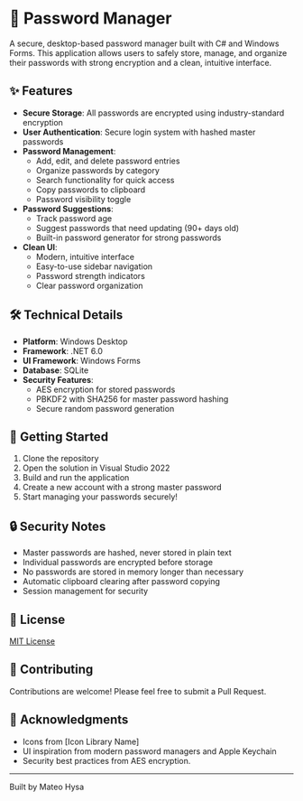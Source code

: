# 🔐 Password Manager

A secure, desktop-based password manager built with C# and Windows Forms. This application allows users to safely store, manage, and organize their passwords with strong encryption and a clean, intuitive interface.

## ✨ Features

- **Secure Storage**: All passwords are encrypted using industry-standard encryption
- **User Authentication**: Secure login system with hashed master passwords
- **Password Management**:
  - Add, edit, and delete password entries
  - Organize passwords by category
  - Search functionality for quick access
  - Copy passwords to clipboard
  - Password visibility toggle
- **Password Suggestions**:
  - Track password age
  - Suggest passwords that need updating (90+ days old)
  - Built-in password generator for strong passwords
- **Clean UI**:
  - Modern, intuitive interface
  - Easy-to-use sidebar navigation
  - Password strength indicators
  - Clear password organization

## 🛠️ Technical Details

- **Platform**: Windows Desktop
- **Framework**: .NET 6.0
- **UI Framework**: Windows Forms
- **Database**: SQLite
- **Security Features**:
  - AES encryption for stored passwords
  - PBKDF2 with SHA256 for master password hashing
  - Secure random password generation

## 🚀 Getting Started

1. Clone the repository
2. Open the solution in Visual Studio 2022
3. Build and run the application
4. Create a new account with a strong master password
5. Start managing your passwords securely!

## 🔒 Security Notes

- Master passwords are hashed, never stored in plain text
- Individual passwords are encrypted before storage
- No passwords are stored in memory longer than necessary
- Automatic clipboard clearing after password copying
- Session management for security

## 📝 License

[MIT License](LICENSE)

## 🤝 Contributing

Contributions are welcome! Please feel free to submit a Pull Request.

## 🙏 Acknowledgments

- Icons from [Icon Library Name]
- UI inspiration from modern password managers and Apple Keychain
- Security best practices from AES encryption.

---
Built by Mateo Hysa